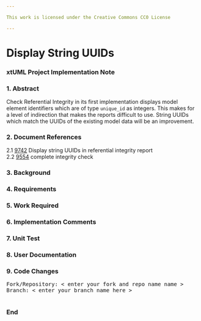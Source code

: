 ```yaml
---

This work is licensed under the Creative Commons CC0 License

---
```


# Display String UUIDs  
### xtUML Project Implementation Note

### 1. Abstract

Check Referential Integrity in its first implementation displays
model element identifiers which are of type `unique_id` as integers.
This makes for a level of indirection that makes the reports difficult
to use.  String UUIDs which match the UUIDs of the existing model
data will be an improvement.

### 2. Document References

<a id="2.1"></a>2.1 [9742](https://support.onefact.net/issues/9742) Display string UUIDs in referential integrity report  
<a id="2.2"></a>2.2 [9554](https://support.onefact.net/issues/9554) complete integrity check  

### 3. Background

### 4. Requirements

### 5. Work Required

### 6. Implementation Comments

### 7. Unit Test

### 8. User Documentation

### 9. Code Changes

<pre>
Fork/Repository: < enter your fork and repo name name >
Branch: < enter your branch name here >

</pre>

### End

